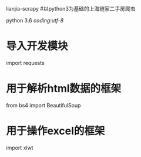 lianjia-scrapy
#以python3为基础的上海链家二手房爬虫

python 3.6
_*_coding:utf-8_*_

# 导入开发模块
import requests
# 用于解析html数据的框架
from bs4 import BeautifulSoup
# 用于操作excel的框架
import xlwt
